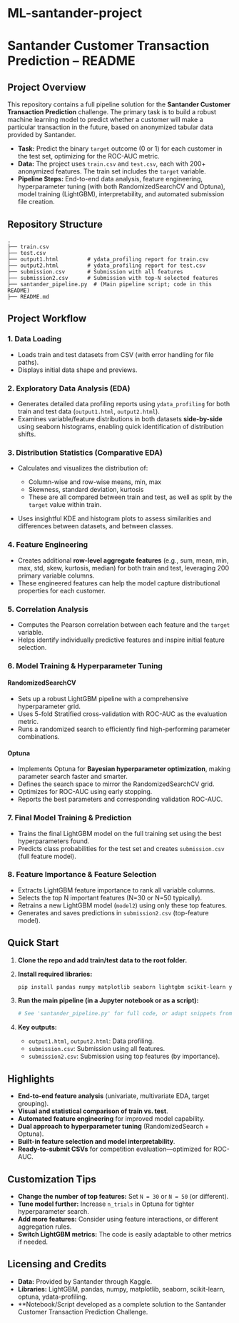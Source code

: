 # ML-santander-project
# Santander Customer Transaction Prediction – README

## Project Overview

This repository contains a full pipeline solution for the **Santander Customer Transaction Prediction** challenge. The primary task is to build a robust machine learning model to predict whether a customer will make a particular transaction in the future, based on anonymized tabular data provided by Santander.

- **Task:** Predict the binary `target` outcome (0 or 1) for each customer in the test set, optimizing for the ROC-AUC metric.
- **Data:** The project uses `train.csv` and `test.csv`, each with 200+ anonymized features. The train set includes the `target` variable.
- **Pipeline Steps:** End-to-end data analysis, feature engineering, hyperparameter tuning (with both RandomizedSearchCV and Optuna), model training (LightGBM), interpretability, and automated submission file creation.

## Repository Structure

```
.
├── train.csv
├── test.csv
├── output1.html         # ydata_profiling report for train.csv
├── output2.html         # ydata_profiling report for test.csv
├── submission.csv       # Submission with all features
├── submission2.csv      # Submission with top-N selected features
├── santander_pipeline.py  # (Main pipeline script; code in this README)
├── README.md
```

## Project Workflow

### 1. Data Loading

- Loads train and test datasets from CSV (with error handling for file paths).
- Displays initial data shape and previews.

### 2. Exploratory Data Analysis (EDA)

- Generates detailed data profiling reports using `ydata_profiling` for both train and test data (`output1.html`, `output2.html`).
- Examines variable/feature distributions in both datasets **side-by-side** using seaborn histograms, enabling quick identification of distribution shifts.

### 3. Distribution Statistics (Comparative EDA)

- Calculates and visualizes the distribution of:
  - Column-wise and row-wise means, min, max
  - Skewness, standard deviation, kurtosis
  - These are all compared between train and test, as well as split by the `target` value within train.

- Uses insightful KDE and histogram plots to assess similarities and differences between datasets, and between classes.

### 4. Feature Engineering

- Creates additional **row-level aggregate features** (e.g., sum, mean, min, max, std, skew, kurtosis, median) for both train and test, leveraging 200 primary variable columns.
- These engineered features can help the model capture distributional properties for each customer.

### 5. Correlation Analysis

- Computes the Pearson correlation between each feature and the `target` variable.
- Helps identify individually predictive features and inspire initial feature selection.

### 6. Model Training & Hyperparameter Tuning

#### RandomizedSearchCV

- Sets up a robust LightGBM pipeline with a comprehensive hyperparameter grid.
- Uses 5-fold Stratified cross-validation with ROC-AUC as the evaluation metric.
- Runs a randomized search to efficiently find high-performing parameter combinations.

#### Optuna

- Implements Optuna for **Bayesian hyperparameter optimization**, making parameter search faster and smarter.
- Defines the search space to mirror the RandomizedSearchCV grid.
- Optimizes for ROC-AUC using early stopping.
- Reports the best parameters and corresponding validation ROC-AUC.

### 7. Final Model Training & Prediction

- Trains the final LightGBM model on the full training set using the best hyperparameters found.
- Predicts class probabilities for the test set and creates `submission.csv` (full feature model).

### 8. Feature Importance & Feature Selection

- Extracts LightGBM feature importance to rank all variable columns.
- Selects the top N important features (N=30 or N=50 typically).
- Retrains a new LightGBM model (`model2`) using only these top features.
- Generates and saves predictions in `submission2.csv` (top-feature model).

## Quick Start

1. **Clone the repo and add train/test data to the root folder.**
2. **Install required libraries:**
   ```bash
   pip install pandas numpy matplotlib seaborn lightgbm scikit-learn ydata-profiling optuna
   ```
3. **Run the main pipeline (in a Jupyter notebook or as a script):**
   ```python
   # See 'santander_pipeline.py' for full code, or adapt snippets from this README
   ```

4. **Key outputs:**
   - `output1.html`, `output2.html`: Data profiling.
   - `submission.csv`: Submission using all features.
   - `submission2.csv`: Submission using top features (by importance).

## Highlights

- **End-to-end feature analysis** (univariate, multivariate EDA, target grouping).
- **Visual and statistical comparison of train vs. test**.
- **Automated feature engineering** for improved model capability.
- **Dual approach to hyperparameter tuning** (RandomizedSearch + Optuna).
- **Built-in feature selection and model interpretability**.
- **Ready-to-submit CSVs** for competition evaluation—optimized for ROC-AUC.

## Customization Tips

- **Change the number of top features:** Set `N = 30` or `N = 50` (or different).
- **Tune model further:** Increase `n_trials` in Optuna for tighter hyperparameter search.
- **Add more features:** Consider using feature interactions, or different aggregation rules.
- **Switch LightGBM metrics:** The code is easily adaptable to other metrics if needed.

## Licensing and Credits

- **Data:** Provided by Santander through Kaggle.
- **Libraries:** LightGBM, pandas, numpy, matplotlib, seaborn, scikit-learn, optuna, ydata-profiling.
- **Notebook/Script developed as a complete solution to the Santander Customer Transaction Prediction Challenge.
